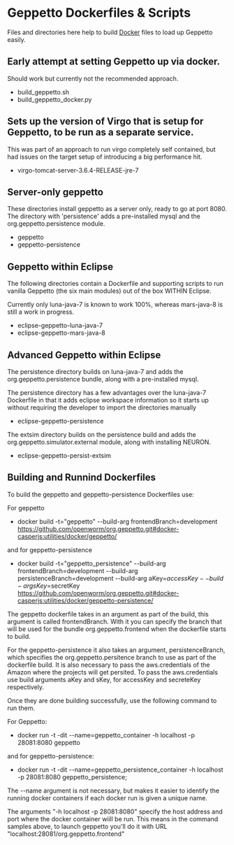 Geppetto Dockerfiles & Scripts
==============================

Files and directories here help to build [Docker](http://docker.com) files to load up Geppetto easily.

## Early attempt at setting Geppetto up via docker.

Should work but currently not the recommended approach.

* build_geppetto.sh             
* build_geppetto_docker.py      

## Sets up the version of Virgo that is setup for Geppetto, to be run as a separate service.

This was part of an approach to run virgo completely self contained, but had issues on the target setup of 
introducing a big performance hit.

* virgo-tomcat-server-3.6.4-RELEASE-jre-7

## Server-only geppetto

These directories install geppetto as a server only, ready to go at port 8080.  The directory with 'persistence' adds a 
pre-installed mysql and the org.geppetto.persistence module.

* geppetto
* geppetto-persistence

## Geppetto within Eclipse

The following directories contain a Dockerfile and supporting scripts to run vanilla Geppetto (the six main modules) out of the 
box WITHIN Eclipse.

Currently only luna-java-7 is known to work 100%, whereas mars-java-8 is still a work in progress.

* eclipse-geppetto-luna-java-7  
* eclipse-geppetto-mars-java-8  

## Advanced Geppetto within Eclipse

The persistence directory builds on luna-java-7 and adds the org.geppetto.persistence bundle, along with a pre-installed mysql.

The persistence directory has a few advantages over the luna-java-7 Dockerfile in that it adds eclipse workspace information so it 
starts up without requiring the developer to import the directories manually

* eclipse-geppetto-persistence        

The extsim directory builds on the persistence build and adds the org.geppetto.simulator.external module, along with installing NEURON.

* eclipse-geppetto-persist-extsim  

## Building and Runnind Dockerfiles
To build the geppetto and geppetto-persistence Dockerfiles use:

For geppetto
* docker build -t="geppetto" --build-arg frontendBranch=development https://github.com/openworm/org.geppetto.git#docker-casperjs:utilities/docker/geppetto/

and for geppetto-persistence

* docker build -t="geppetto_persistence" --build-arg frontendBranch=development --build-arg persistenceBranch=development --build-arg aKey=$accessKey --build-arg sKey=$secretKey https://github.com/openworm/org.geppetto.git#docker-casperjs:utilities/docker/geppetto-persistence/

The geppetto dockerfile takes in an argument as part of the build, this argument is called frontendBranch. 
With it you can specify the branch that will be used for the bundle org.geppetto.frontend when the dockerfile
starts to build.

For the geppetto-persistence it also takes an argument, persistenceBranch, which specifies the org.geppetto.persitence branch to use as part of the dockerfile build. 
It is also necessary to pass the aws.credentials of the Amazon where the projects will get persited.
To pass the aws.credentials use build arguments aKey and sKey, for accessKey and secreteKey respectively.

Once they are done building successfully, use the following command to run them.

For Geppetto:
* docker run  -t -dit --name=geppetto_container -h localhost -p  28081:8080 geppetto

and for geppetto-persistence:
* docker run  -t -dit --name=geppetto_persistence_container -h localhost -p 28081:8080 geppetto_persistence;

The --name argument is not necessary, but makes it easier to identify the running docker containers if each docker
run is given a unique name. 

The arguments "-h localhost -p 28081:8080" specify the host address and port where the docker container wiill be run. 
This means in the command samples above, to launch geppetto you'll do it with URL "localhost:28081/org.geppetto.frontend"


